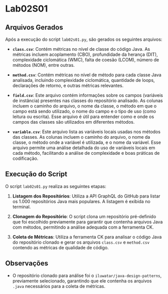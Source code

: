 # Lab02S01

## Arquivos Gerados

Após a execução do script `lab02s01.py`, são gerados os seguintes arquivos:

- **`class.csv`**: Contém métricas no nível de classe do código Java. As métricas incluem acoplamento (CBO), profundidade da herança (DIT), complexidade ciclomática (WMC), falta de coesão (LCOM), número de métodos (NOM), entre outras.
  
- **`method.csv`**: Contém métricas no nível de método para cada classe Java analisada, incluindo complexidade ciclomática, quantidade de loops, declarações de retorno, e outras métricas relevantes.

- **`field.csv`**: Este arquivo contém informações sobre os campos (variáveis de instância) presentes nas classes do repositório analisado. As colunas incluem o caminho do arquivo, o nome da classe, o método em que o campo está sendo utilizado, o nome do campo e o tipo de uso (como leitura ou escrita). Esse arquivo é útil para entender como e onde os campos das classes são utilizados em diferentes métodos.

- **`variable.csv`**: Este arquivo lista as variáveis locais usadas nos métodos das classes. As colunas incluem o caminho do arquivo, o nome da classe, o método onde a variável é utilizada, e o nome da variável. Esse arquivo permite uma análise detalhada do uso de variáveis locais em cada método, facilitando a análise de complexidade e boas práticas de codificação.

## Execução do Script

O script `lab02s01.py` realiza as seguintes etapas:

1. **Listagem dos Repositórios**: Utiliza a API GraphQL do GitHub para listar os 1.000 repositórios Java mais populares. A listagem é exibida no terminal.

2. **Clonagem do Repositório**: O script clona um repositório pré-definido que foi escolhido previamente para garantir que contenha arquivos Java com métodos, permitindo a análise adequada com a ferramenta CK.

3. **Coleta de Métricas**: Utiliza a ferramenta CK para analisar o código Java do repositório clonado e gerar os arquivos `class.csv` e `method.csv` contendo as métricas de qualidade de código.

## Observações

- O repositório clonado para análise foi o `iluwatar/java-design-patterns`, previamente selecionado, garantindo que ele contenha os arquivos `.java` necessários para a coleta de métricas.
